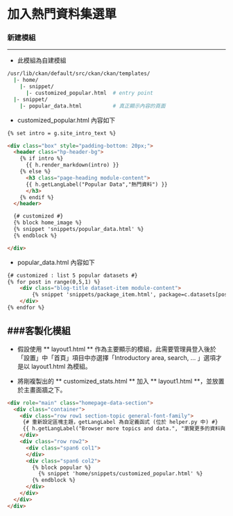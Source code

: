 # 加入熱門資料集選單



### 新建模組
---

* 此模組為自建模組

```bash
/usr/lib/ckan/default/src/ckan/ckan/templates/
  |- home/
    |- snippet/
      |- customized_popular.html  # entry point
  |- snippet/
    |- popular_data.html          # 真正顯示內容的頁面
```

* customized_popular.html 內容如下

```html
{% set intro = g.site_intro_text %}

<div class="box" style="padding-bottom: 20px;">
  <header class="hp-header-bg">
    {% if intro %}
      {{ h.render_markdown(intro) }}
    {% else %}
      <h3 class="page-heading module-content">
      {{ h.getLangLabel("Popular Data","熱門資料") }}
      </h3>
    {% endif %}
  </header>

  {# customized #}
  {% block home_image %}
  {% snippet 'snippets/popular_data.html' %}
  {% endblock %}

</div>
```

* popular_data.html 內容如下

```html
{# customized : list 5 popular datasets #}
{% for post in range(0,5,1) %}
    <div class="blog-title dataset-item module-content">
        {% snippet 'snippets/package_item.html', package=c.datasets[post], banner=true %}
    </div>
{% endfor %}
```

###客製化模組
---

* 假設使用 ** layout1.html ** 作為主要顯示的模組，此需要管理員登入後於「設置」中「首頁」項目中亦選擇「Introductory area, search, ... 」選項才是以 layout1.html 為模組。

* 將剛複製出的 ** customized_stats.html ** 加入 ** layout1.html **，並放置於主畫面牆之下。

```html
<div role="main" class="homepage-data-section">
  <div class="container">
    <div class="row row1 section-topic general-font-family">
     {# 重新設定區塊主題，getLangLabel 為自定義函式 (位於 helper.py 中) #}
     {{ h.getLangLabel("Browser more topics and data.", "瀏覽更多的資料與內容") }}
    </div>
    <div class="row row2">
      <div class="span6 col1">
      </div>
      <div class="span6 col2">
        {% block popular %}
          {% snippet 'home/snippets/customized_popular.html' %}
        {% endblock %}
      </div>
    </div>
  </div>
</div>
```
